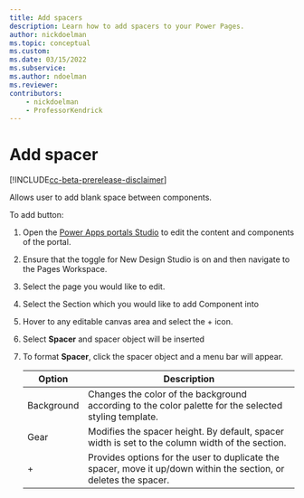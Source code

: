 ```yaml
---
title: Add spacers
description: Learn how to add spacers to your Power Pages.
author: nickdoelman
ms.topic: conceptual
ms.custom: 
ms.date: 03/15/2022
ms.subservice:
ms.author: ndoelman 
ms.reviewer: 
contributors:
    - nickdoelman
    - ProfessorKendrick
---
```


# Add spacer

[!INCLUDE[cc-beta-prerelease-disclaimer](../includes/cc-beta-prerelease-disclaimer.md)]

Allows user to add blank space between components.

To add button:

1. Open the [Power Apps portals Studio](/powerapps/maker/portals/portal-designer-anatomy) to edit the content and components of the portal.

1. Ensure that the toggle for New Design Studio is on and then navigate to the Pages Workspace.

1. Select the page you would like to edit.

1. Select the Section which you would like to add Component into

1. Hover to any editable canvas area and select the + icon.

1. Select **Spacer** and spacer object will be inserted

1. To format **Spacer**, click the spacer object and a menu bar will appear.

    | Option | Description |
    | ----------- | ----------- |
    | Background | Changes the color of the background according to the color palette for the selected styling template. |
    | Gear | Modifies the spacer height.  By default, spacer width is set to the column width of the section. |
    | + | Provides options for the user to duplicate the spacer, move it up/down within the section, or deletes the spacer. |

